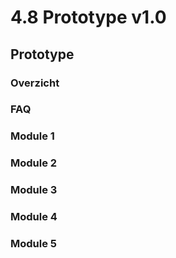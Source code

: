 # 4.8 Prototype v1.0

## Prototype

### Overzicht



### FAQ



### Module 1



### Module 2



### Module 3



### Module 4



### Module 5

